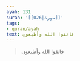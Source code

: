 ```yaml
---
ayah: 131
surah: '[[026|سورة]]'
tags:
- quran/ayah
text: فاتقوا الله وأطيعون
---
```

> فاتقوا الله وأطيعون
